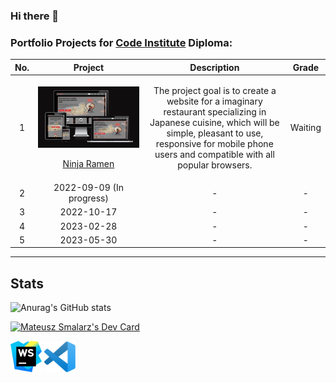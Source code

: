 ### Hi there 👋

<!--
**YatechDev/YatechDev** is a ✨ _special_ ✨ repository because its `README.md` (this file) appears on your GitHub profile.

Here are some ideas to get you started:

- 🔭 I’m currently working on ...
- 🌱 I’m currently learning ...
- 👯 I’m looking to collaborate on ...
- 🤔 I’m looking for help with ...
- 💬 Ask me about ...
- 📫 How to reach me: ...
- 😄 Pronouns: ...
- ⚡ Fun fact: ...
-->


### Portfolio Projects for [Code Institute](https://codeinstitute.net/) Diploma:

| No. |                                                                                              Project                                                                                               |                                                                                                           Description                                                                                                           |  Grade  | 
|:---:|:--------------------------------------------------------------------------------------------------------------------------------------------------------------------------------------------------:|:-------------------------------------------------------------------------------------------------------------------------------------------------------------------------------------------------------------------------------:|:-------:|
|  1  | <p><a href="https://github.com/YatechDev/CI_PP1_Ninja_Ramen"><img src="assets/images/ninja-ramen-responsiveness.png"></a></p><p>[Ninja Ramen](https://github.com/YatechDev/CI_PP1_Ninja_Ramen)</p> | <p>The project goal is to create a website for a imaginary restaurant specializing in Japanese cuisine, which will be simple, pleasant to use, responsive for mobile phone users and compatible with all popular browsers. </p> | Waiting |
|  2  |                                                                                     2022-09-09   (In progress)                                                                                     |                                                                                                                -                                                                                                                |    -    |
|  3  |                                                                                             2022-10-17                                                                                             |                                                                                                                -                                                                                                                |    -    |
|  4  |                                                                                             2023-02-28                                                                                             |                                                                                                                -                                                                                                                |    -    |
|  5  |                                                                                             2023-05-30                                                                                             |                                                                                                                -                                                                                                                |    -    |
<hr>

## Stats

![Anurag's GitHub stats](https://github-readme-stats.vercel.app/api?username=yatechdev&theme=dark&show_icons=true)

<a href="https://app.daily.dev/YatechDev"><img src="https://api.daily.dev/devcards/70e7a1af991942ad94397c6f07f6fd9b.png?r=ac7" width="400" alt="Mateusz Smalarz's Dev Card"/></a>

<p>
<img src="assets/icons/webstorm.svg" width="50" alt="WebStorm Icon">
<img src="assets/icons/visual-studio-code.svg" width="50" alt="Visual Studio Code">
</p>